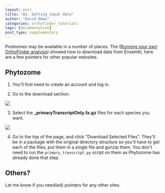 ```yaml
---
layout: post
title: "A2. Getting input data"
author: "David Emms"
categories: orthofinder_tutorials
tags: [documentation]
post_type: supplementary
---
```


Proteomes may be available in a number of places. The ([Running your own OrthoFinder analysis](/orthofinder_tutorials/020-running-your-own-orthofinder-analysis.html)) showed how to download data from Ensembl, here are a few pointers for other popular websites.

## Phytozome
1. You'll first need to create an account and log in.

2. Go to the download section:
 <img src="{{ site.github.url }}/assets/img/Phytozome.png">

3. Select the **_primaryTranscriptOnly.fa.gz** files for each species you want.
<img src="{{ site.github.url }}/assets/img/Phytozome_download.png">

4. Go to the top of the page, and click "Download Selected Files". They'll be in a package with the original directory structure so you'll have to get each of the files, put them in a single file and gunzip them. You don't need to run the `primary_transcript.py` script on them as Phytozome has already done that step.

## Others?
Let me know if you need(ed) pointers for any other sites.